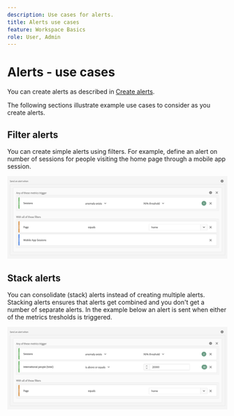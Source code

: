 ```yaml
---
description: Use cases for alerts.
title: Alerts use cases
feature: Workspace Basics
role: User, Admin
---
```

# Alerts - use cases

You can create alerts as described in [Create alerts](/help/components/c-intelligent-alerts/alert-builder.md). 

The following sections illustrate example use cases to consider as you create alerts.

## Filter alerts

You can create simple alerts  using filters. For example, define an alert on number of sessions for people visiting the home page through a mobile app session.

<!-- 

Update screenshots for better readability.

 -->

![](assets/alerts-example1.png)



## Stack alerts

You can consolidate (stack) alerts instead of creating multiple alerts. Stacking alerts ensures that alerts get combined and you don't get a number of separate alerts. In the example below an alert is sent when either of the metrics tresholds is triggered.

![](assets/alerts-example2.png)

